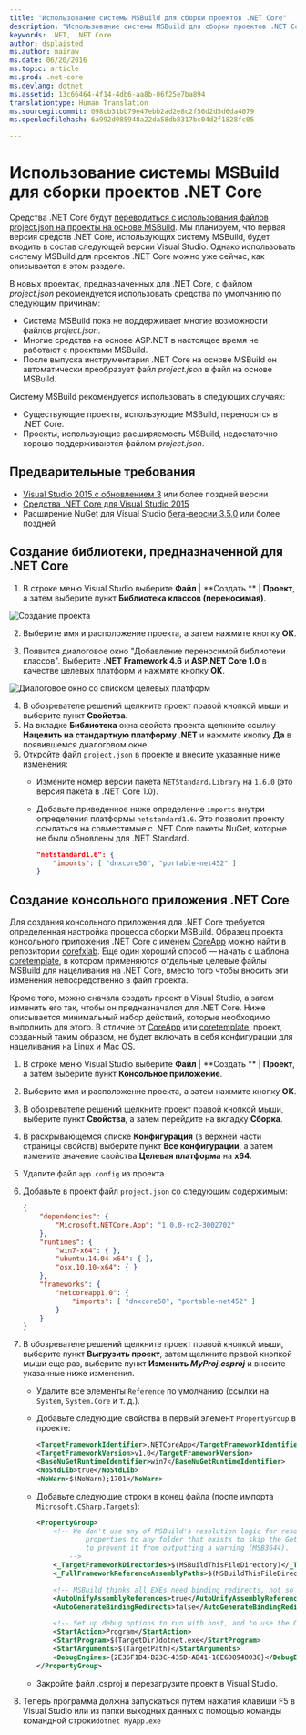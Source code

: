 ```yaml
---
title: "Использование системы MSBuild для сборки проектов .NET Core"
description: "Использование системы MSBuild для сборки проектов .NET Core"
keywords: .NET, .NET Core
author: dsplaisted
ms.author: mairaw
ms.date: 06/20/2016
ms.topic: article
ms.prod: .net-core
ms.devlang: dotnet
ms.assetid: 13c66464-4f14-4db6-aa8b-06f25e7ba894
translationtype: Human Translation
ms.sourcegitcommit: 098cb31bb79e47ebb2ad2e8c2f56d2d5d6da4079
ms.openlocfilehash: 6a992d985948a22da58db8317bc04d2f1828fc05

---
```


# <a name="using-msbuild-to-build-net-core-projects"></a>Использование системы MSBuild для сборки проектов .NET Core

Средства .NET Core будут [переводиться с использования файлов project.json на проекты на основе MSBuild](https://blogs.msdn.microsoft.com/dotnet/2016/05/23/changes-to-project-json/).
Мы планируем, что первая версия средств .NET Core, использующих систему MSBuild, будет входить в состав следующей версии Visual Studio.  Однако использовать систему MSBuild для проектов .NET Core можно уже сейчас, как описывается в этом разделе.

В новых проектах, предназначенных для .NET Core, с файлом *project.json* рекомендуется использовать средства по умолчанию по следующим причинам:

- Система MSBuild пока не поддерживает многие возможности файлов *project.json*.
- Многие средства на основе ASP.NET в настоящее время не работают с проектами MSBuild.
- После выпуска инструментария .NET Core на основе MSBuild он автоматически преобразует файл *project.json* в файл на основе MSBuild.

Систему MSBuild рекомендуется использовать в следующих случаях:

 - Существующие проекты, использующие MSBuild, переносятся в .NET Core.
 - Проекты, использующие расширяемость MSBuild, недостаточно хорошо поддерживаются файлом *project.json*.

## <a name="prerequisites"></a>Предварительные требования

- [Visual Studio 2015 с обновлением 3](https://www.visualstudio.com/en-us/news/releasenotes/vs2015-update3-vs) или более поздней версии
- [Средства .NET Core для Visual Studio 2015](https://www.visualstudio.com/downloads/download-visual-studio-vs)
- Расширение NuGet для Visual Studio [бета-версии 3.5.0](https://dist.nuget.org/visualstudio-2015-vsix/v3.5.0-beta/NuGet.Tools.vsix) или более поздней

## <a name="creating-a-library-targeting-net-core"></a>Создание библиотеки, предназначенной для .NET Core

1. В строке меню Visual Studio выберите **Файл** | **Создать ** | **Проект**, а затем выберите пункт **Библиотека классов (переносимая)**.

  ![Создание проекта](./media/target-dotnetcore-with-msbuild/new-project-dialog-class-library-portable.png)

2. Выберите имя и расположение проекта, а затем нажмите кнопку **ОК**.

3. Появится диалоговое окно "Добавление переносимой библиотеки классов".  Выберите **.NET Framework 4.6** и **ASP.NET Core 1.0** в качестве целевых платформ и нажмите кнопку **ОК**.

  ![Диалоговое окно со списком целевых платформ](./media/target-dotnetcore-with-msbuild/pcl-targets-dialog-net46-aspnetcore10.png)

4. В обозревателе решений щелкните проект правой кнопкой мыши и выберите пункт **Свойства**.
5. На вкладке **Библиотека** окна свойств проекта щелкните ссылку **Нацелить на стандартную платформу .NET** и нажмите кнопку **Да** в появившемся диалоговом окне.
6. Откройте файл `project.json` в проекте и внесите указанные ниже изменения:
    - Измените номер версии пакета `NETStandard.Library` на `1.6.0` (это версия пакета в .NET Core 1.0).
    - Добавьте приведенное ниже определение `imports` внутри определения платформы `netstandard1.6`.  Это позволит проекту ссылаться на совместимые с .NET Core пакеты NuGet, которые не были обновлены для .NET Standard.

        ```json
        "netstandard1.6": {
            "imports": [ "dnxcore50", "portable-net452" ]
        }
        ```

## <a name="creating-a-net-core-console-application"></a>Создание консольного приложения .NET Core
Для создания консольного приложения для .NET Core требуется определенная настройка процесса сборки MSBuild.  Образец проекта консольного приложения .NET Core с именем [CoreApp](https://github.com/dotnet/corefxlab/tree/master/samples/NetCoreSample/CoreApp) можно найти в репозитории [corefxlab](https://github.com/dotnet/corefxlab).  Еще один хороший способ — начать с шаблона [coretemplate](https://github.com/mellinoe/coretemplate), в котором применяются отдельные целевые файлы MSBuild для нацеливания на .NET Core, вместо того чтобы вносить эти изменения непосредственно в файл проекта.  

Кроме того, можно сначала создать проект в Visual Studio, а затем изменить его так, чтобы он предназначался для .NET Core.  Ниже описывается минимальный набор действий, которые необходимо выполнить для этого.  В отличие от [CoreApp](https://github.com/dotnet/corefxlab/tree/master/samples/NetCoreSample/CoreApp) или [coretemplate](https://github.com/mellinoe/coretemplate), проект, созданный таким образом, не будет включать в себя конфигурации для нацеливания на Linux и Mac OS.

1. В строке меню Visual Studio выберите **Файл** | **Создать ** | **Проект**, а затем выберите пункт **Консольное приложение**.
2. Выберите имя и расположение проекта, а затем нажмите кнопку **ОК**.
3. В обозревателе решений щелкните проект правой кнопкой мыши, выберите пункт **Свойства**, а затем перейдите на вкладку **Сборка**.
4. В раскрывающемся списке **Конфигурация** (в верхней части страницы свойств) выберите пункт **Все конфигурации**, а затем измените значение свойства **Целевая платформа** на **x64**.
5. Удалите файл `app.config` из проекта.
6. Добавьте в проект файл `project.json` со следующим содержимым:

    ```json
    {
        "dependencies": {
            "Microsoft.NETCore.App": "1.0.0-rc2-3002702"
        },
        "runtimes": {
            "win7-x64": { },
            "ubuntu.14.04-x64": { },
            "osx.10.10-x64": { }
        },
        "frameworks": {
            "netcoreapp1.0": {
                "imports": [ "dnxcore50", "portable-net452" ]
            }
        }
    }
    ```

7. В обозревателе решений щелкните проект правой кнопкой мыши, выберите пункт **Выгрузить проект**, затем щелкните правой кнопкой мыши еще раз, выберите пункт **Изменить _MyProj.csproj_** и внесите указанные ниже изменения.
    - Удалите все элементы `Reference` по умолчанию (ссылки на `System`, `System.Core` и т. д.).
    - Добавьте следующие свойства в первый элемент `PropertyGroup` в проекте:

        ```xml
        <TargetFrameworkIdentifier>.NETCoreApp</TargetFrameworkIdentifier>
        <TargetFrameworkVersion>v1.0</TargetFrameworkVersion>
        <BaseNuGetRuntimeIdentifier>win7</BaseNuGetRuntimeIdentifier>
        <NoStdLib>true</NoStdLib>
        <NoWarn>$(NoWarn);1701</NoWarn>
        ```

    - Добавьте следующие строки в конец файла (после импорта `Microsoft.CSharp.Targets`):

        ```xml
        <PropertyGroup>
            <!-- We don't use any of MSBuild's resolution logic for resolving the framework, so just set these two
                    properties to any folder that exists to skip the GetReferenceAssemblyPaths task (not target) and
                    to prevent it from outputting a warning (MSB3644).
                -->
            <_TargetFrameworkDirectories>$(MSBuildThisFileDirectory)</_TargetFrameworkDirectories>
            <_FullFrameworkReferenceAssemblyPaths>$(MSBuildThisFileDirectory)</_FullFrameworkReferenceAssemblyPaths>

            <!-- MSBuild thinks all EXEs need binding redirects, not so for CoreCLR! -->
            <AutoUnifyAssemblyReferences>true</AutoUnifyAssemblyReferences>
            <AutoGenerateBindingRedirects>false</AutoGenerateBindingRedirects>

            <!-- Set up debug options to run with host, and to use the CoreCLR debug engine -->
            <StartAction>Program</StartAction>
            <StartProgram>$(TargetDir)dotnet.exe</StartProgram>
            <StartArguments>$(TargetPath)</StartArguments>
            <DebugEngines>{2E36F1D4-B23C-435D-AB41-18E608940038}</DebugEngines>
        </PropertyGroup>
        ```

    - Закройте файл .csproj и перезагрузите проект в Visual Studio.

8. Теперь программа должна запускаться путем нажатия клавиши F5 в Visual Studio или из папки выходных данных с помощью команды командной строки`dotnet MyApp.exe` 



<!--HONumber=Jan17_HO3-->


